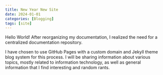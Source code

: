 ```yaml
---
title: New Year New Site
date: 2024-01-01
categories: [Blogging]
tags: [site]
---
```

Hello World! After reorganizing my documentation, I realized the need for a centralized documentation repository.

I have chosen to use GitHub Pages with a custom domain and Jekyll theme blog system for this process. I will be
sharing information about various topics, mostly related to information technology, as well as general information
that I find interesting and random rants.
